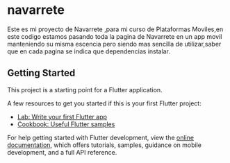 # navarrete

Este es mi proyecto de Navarrete ,para mi curso de Plataformas Moviles,en este codigo
estamos pasando toda la pagina de Navarrete en un app movil manteniendo su misma escencia pero
siendo mas sencilla de utilizar,saber que en cada pagina se indica que dependencias instalar.


## Getting Started

This project is a starting point for a Flutter application.

A few resources to get you started if this is your first Flutter project:

- [Lab: Write your first Flutter app](https://docs.flutter.dev/get-started/codelab)
- [Cookbook: Useful Flutter samples](https://docs.flutter.dev/cookbook)

For help getting started with Flutter development, view the
[online documentation](https://docs.flutter.dev/), which offers tutorials,
samples, guidance on mobile development, and a full API reference.
